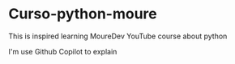 ﻿# Curso-python-moure
 
 This is inspired learning MoureDev YouTube course about python

 I'm use Github Copilot to explain
